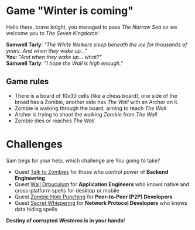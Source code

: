 # Game "Winter is coming"

Hello there, brave knight, you managed to pass _The Narrow Sea_ so we welcome you to _The Seven Kingdoms_!

**Samwell Tarly**: _"The White Walkers sleep beneath the ice for thousands of years. And when they wake up..."_\
**You**: _"And when they wake up... what?"_\
**Samwell Tarly**: _"I hope the Wall is high enough."_

## Game rules
- There is a board of 10x30 cells (like a chess board), one side of the broad has a Zombie, another side has _The Wall_ with an Archer on it.
- Zombie is walking through the board, aiming to reach _The Wall_
- Archer is trying to shoot the walking _Zombie_ from _The Wall_
- Zombie dies or reaches _The Wall_

# Challenges
Sam begs for your help, which challenge are You going to take?
- Quest [Talk to Zombies](quests/Talk_to_Zombies.md) for those who control power of **Backend Engineering**
- Quest [Wall Orbuculum](quests/Wall_Orbuculum.md) for **Application Engineers** who knows native and cross-platform spells for desktop or mobile
- Quest [Zombie Hole Punching](quests/Zombie_Hole_Punching.md) for **Peer-to-Peer (P2P) Developers**
- Quest [Secret Whispering](quests/Secret_Whispering.md) for **Network Protocol Developers** who knows data hiding spells

**Destiny of corrupted _Westeros_ is in your hands!**
